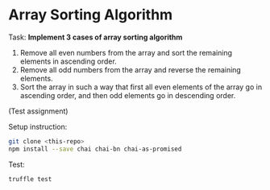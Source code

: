 # Array Sorting Algorithm

Task:
**Implement 3 cases of array sorting algorithm**

1. Remove all even numbers from the array and sort the remaining elements in ascending order.
2. Remove all odd numbers from the array and reverse the remaining elements.
3. Sort the array in such a way that first all even elements of the array go in ascending order, and then odd elements go in descending order.

(Test assignment)

Setup instruction:
```sh
git clone <this-repo>
npm install --save chai chai-bn chai-as-promised
```

Test:
```sh
truffle test
```